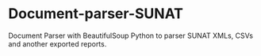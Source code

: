 # Document-parser-SUNAT
Document Parser with BeautifulSoup Python to parser SUNAT XMLs, CSVs and another exported reports.
